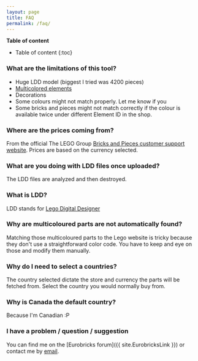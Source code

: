 ```yaml
---
layout: page
title: FAQ
permalink: /faq/
---
```


**Table of content**

* Table of content
{:toc}


### What are the limitations of this tool?
* Huge LDD model (biggest I tried was 4200 pieces)
* [Multicolored elements](#why-are-multicoloured-parts-are-not-automatically-found-)
* Decorations
* Some colours might not match properly. Let me know if you 
* Some bricks and pieces might not match correctly if the colour is available twice under different Element ID in the shop.


### Where are the prices coming from?
From the official The LEGO Group [Bricks and Pieces customer support website](https://wwwsecure.us.lego.com/en-us/service/replacementparts). Prices are based on the currency selected.


### What are you doing with LDD files once uploaded? 
The LDD files are analyzed and then destroyed.


### What is LDD?
LDD stands for [Lego Digital Designer](http://ldd.lego.com/)


### Why are multicoloured parts are not automatically found?
Matching those multicoloured parts to the Lego website is tricky because they don't use a straightforward color code. You have to keep and eye on those and modify them manually.


### Why do I need to select a countries? 
The country selected dictate the store and currency the parts will be fetched from. Select the country you would normally buy from.


### Why is Canada the default country? 
Because I'm Canadian :P


### I have a problem / question / suggestion
You can find me on the [Eurobricks forum]({{ site.EurobricksLink }}) or contact me by [email](mailto:info@bbqsoftwares.com).